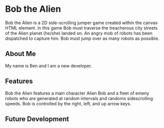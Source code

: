 # Bob the Alien

Bob the Alien is a 2D side-scrolling jumper game created within the canvas HTML element. In this game Bob must traverse the treacherous city streets of the Alien planet (he/she) landed on. An angry mob of robots has been dispatched to capture him. Bob must jump over as many robots as possible. 

## About Me

My name is Ben and I am a new developer.

## Features

Bob the Alien features a main character Alien Bob and a fleet of emeny robots who are generated at random intervals and randoms sidescrolling speeds. Bob is controlled by the right, left, and up arrow keys.

## Future Development
